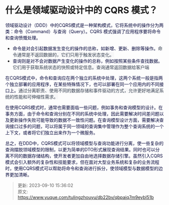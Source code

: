 # 什么是领域驱动设计中的 CQRS 模式？

<font style="color:rgb(5, 7, 59);">领域驱动设计（DDD）中的CQRS模式是一种架构模式，它将系统中的操作分为两类：命令（Command）与查询（Query）。CQRS 模式强调了应用程序要将命令和查询愤慨处理。</font>

+ <font style="color:rgb(5, 7, 59);">命令是对会引起数据发生变化的操作的总称，如新增、更新、删除等操作。</font><font style="color:rgb(55, 65, 81);background-color:rgb(247, 247, 248);">命令通常是不返回数据的，它们只用于触发状态变化。</font>
+ <font style="color:rgb(5, 7, 59);">查询则是对不会对数据产生变化的操作的总称，例如按照某些条件查找数据。</font><font style="color:rgb(55, 65, 81);background-color:rgb(247, 247, 248);">它们用于获取系统状态的快照或特定信息。查询通常返回数据给客户端</font>

<font style="color:rgb(5, 7, 59);">在CQRS模式中，命令和查询应在两个独立的系统中处理，这两个系统一般是指两个独立部署的应用程序，在某些特殊情况下，也可以部署在同一个应用内的不同接口上。</font><font style="color:rgb(55, 65, 81);background-color:rgb(247, 247, 248);">通过分离职责、使用不同的数据存储和事件驱动的方式，允许更好地满足系统的性能和可伸缩性需求。</font>

<font style="color:rgb(5, 7, 59);">在使用CQRS模式时，通常也需要面临一些问题，例如事务和查询模型的设计。在事务方面，由于命令和查询分别在不同的系统中处理，因此需要解决时间差问题以及更新操作失败可能导致的数据不一致性问题。在查询模型设计方面，需要解决查询接口过多的问题，可以将属于同一领域的查询集中管理作为整个查询系统的一个上下文，或者将它们独立出来作为一个微服务。</font>

<font style="color:rgb(5, 7, 59);">总之，在DDD中，CQRS模式可以将领域模型与查询功能进行分离，使一些复杂的查询摆脱领域模型的限制，以更为简单的DTO形式展现查询结果。同时也可以分离不同的数据存储结构，使开发者更加自由地选择数据存储引擎。虽然引入CQRS模式会引入额外的复杂性和技能要求，但在面对大型业务系统和复杂的业务流程时，使用CQRS模式可以帮助将命令和查询进行拆分，使领域模型与数据模型的边界更加清晰。</font>



> 更新: 2023-09-10 15:36:02  
> 原文: <https://www.yuque.com/tulingzhouyu/db22bv/qbpaiq7m9eybl51b>